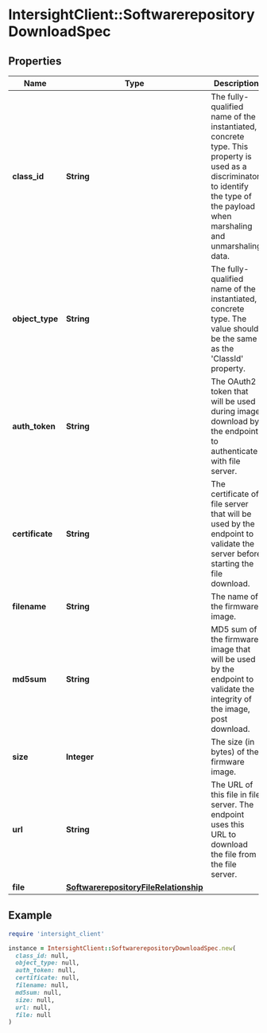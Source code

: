 # IntersightClient::SoftwarerepositoryDownloadSpec

## Properties

| Name | Type | Description | Notes |
| ---- | ---- | ----------- | ----- |
| **class_id** | **String** | The fully-qualified name of the instantiated, concrete type. This property is used as a discriminator to identify the type of the payload when marshaling and unmarshaling data. | [default to &#39;softwarerepository.DownloadSpec&#39;] |
| **object_type** | **String** | The fully-qualified name of the instantiated, concrete type. The value should be the same as the &#39;ClassId&#39; property. | [default to &#39;softwarerepository.DownloadSpec&#39;] |
| **auth_token** | **String** | The OAuth2 token that will be used during image download by the endpoint to authenticate with file server. | [optional] |
| **certificate** | **String** | The certificate of file server that will be used by the endpoint to validate the server before starting the file download. | [optional] |
| **filename** | **String** | The name of the firmware image. | [optional] |
| **md5sum** | **String** | MD5 sum of the firmware image that will be used by the endpoint to validate the integrity of the image, post download. | [optional] |
| **size** | **Integer** | The size (in bytes) of the firmware image. | [optional] |
| **url** | **String** | The URL of this file in file server. The endpoint uses this URL to download the file from the file server. | [optional] |
| **file** | [**SoftwarerepositoryFileRelationship**](SoftwarerepositoryFileRelationship.md) |  | [optional] |

## Example

```ruby
require 'intersight_client'

instance = IntersightClient::SoftwarerepositoryDownloadSpec.new(
  class_id: null,
  object_type: null,
  auth_token: null,
  certificate: null,
  filename: null,
  md5sum: null,
  size: null,
  url: null,
  file: null
)
```

